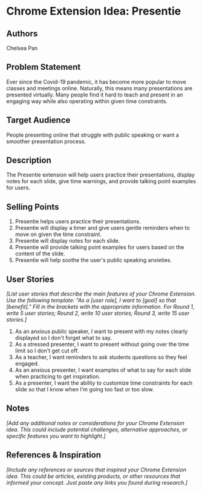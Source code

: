 # Chrome Extension Idea: Presentie

## Authors

Chelsea Pan

## Problem Statement

Ever since the Covid-19 pandemic, it has become more popular to move classes and meetings online. 
Naturally, this means many presentations are presented virtually. 
Many people find it hard to teach and present in an engaging way while also operating within given time constraints. 

## Target Audience

People presenting online that struggle with public speaking or want a smoother presentation process. 

## Description

The Presentie extension will help users practice their presentations, display notes for each slide, 
give time warnings, and provide talking point examples for users. 

## Selling Points

1. Presentie helps users practice their presentations.
2. Presentie will display a timer and give users gentle reminders when to move on given the time constraint.
3. Presentie will display notes for each slide.
4. Presentie will provide talking point examples for users based on the content of the slide.
5. Presentie will help soothe the user's public speaking anxieties.

## User Stories

_[List user stories that describe the main features of your Chrome Extension. Use the following template: 
"As a [user role], I want to [goal] so that [benefit]." 
Fill in the brackets with the appropriate information. For Round 1, write 5 user stories; Round 2, write 10 user stories; Round 3, write 15 user stories.]_

1. As an anxious public speaker, I want to present with my notes clearly displayed so I don't forget what to say.
2. As a stressed presenter, I want to present without going over the time limit so I don't get cut off.
3. As a teacher, I want reminders to ask students questions so they feel engaged.
4. As an anxious presenter, I want examples of what to say for each slide when practicing to get inspiration.
5. As a presenter, I want the ability to customize time constraints for each slide so that I know when I'm going too fast or too slow. 

## Notes

_[Add any additional notes or considerations for your Chrome Extension idea. This could include potential challenges, alternative approaches, or specific features you want to highlight.]_

## References & Inspiration

_[Include any references or sources that inspired your Chrome Extension idea. This could be articles, existing products, or other resources that informed your concept. Just paste any links you found during research.]_
